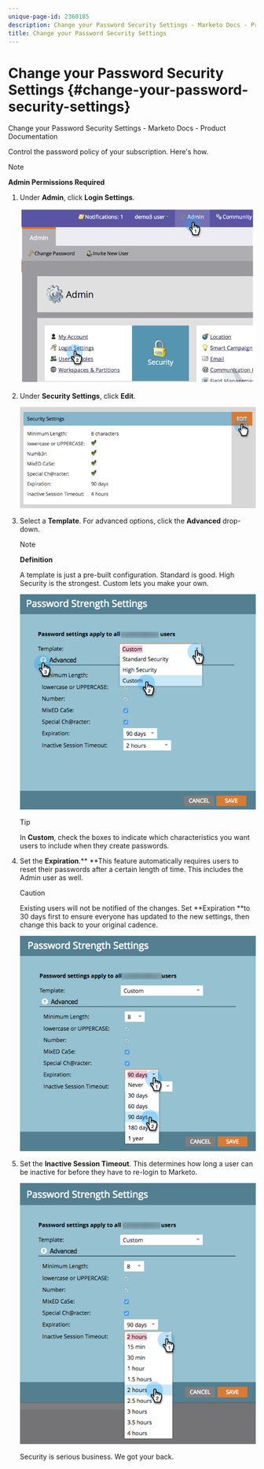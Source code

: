 ```yaml
---
unique-page-id: 2360185
description: Change your Password Security Settings - Marketo Docs - Product Documentation
title: Change your Password Security Settings
---
```


# Change your Password Security Settings {#change-your-password-security-settings}

Change your Password Security Settings - Marketo Docs - Product Documentation

Control the password policy of your subscription. Here's how.

>[!NOTE]
>
>**Admin Permissions Required**

1. Under **Admin**, click **Login Settings**.

   ![](assets/image2014-9-16-12-3a41-3a40.png)

1. Under **Security Settings**, click **Edit**.

   ![](assets/passwordsettings-hand.png)

1. Select a **Template**. For advanced options, click the **Advanced** drop-down.

   >[!NOTE]
   >
   >**Definition**
   >
   >
   >A template is just a pre-built configuration. Standard is good. High Security is the strongest. Custom lets you make your own.

   ![](assets/passwordstrength.png)

   >[!TIP]
   >
   >In **Custom**, check the boxes to indicate which characteristics you want users to include when they create passwords.

1. Set the **Expiration**.** **This feature automatically requires users to reset their passwords after a certain length of time. This includes the Admin user as well.

   >[!CAUTION]
   >
   >Existing users will not be notified of the changes. Set **Expiration **to 30 days first to ensure everyone has updated to the new settings, then change this back to your original cadence.

   ![](assets/expiration.png)

1. Set the **Inactive Session Timeout**. This determines how long a user can be inactive for before they have to re-login to Marketo.

   ![](assets/inactivesession.png)

   Security is serious business. We got your back.

